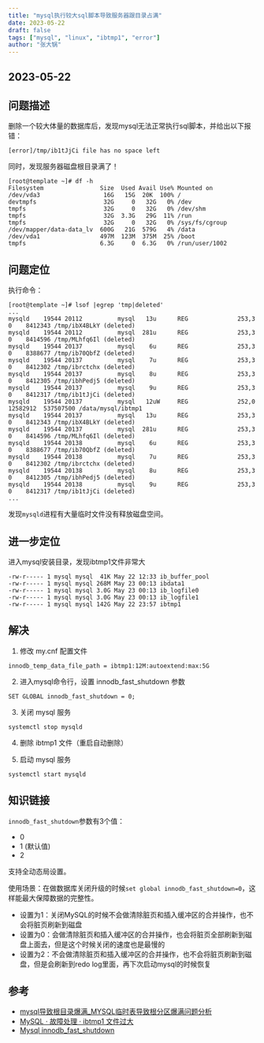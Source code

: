 ```yaml
---
title: "mysql执行较大sql脚本导致服务器跟目录占满"
date: 2023-05-22
draft: false
tags: ["mysql", "linux", "ibtmp1", "error"]
author: "张大锅"
---
```


## 2023-05-22

## 问题描述

删除一个较大体量的数据库后，发现mysql无法正常执行sql脚本，并给出以下报错：
``` shell
[error]/tmp/ib1tJjCi file has no space left
```
同时，发现服务器磁盘根目录满了！
``` shell
[root@template ~]# df -h
Filesystem                Size  Used Avail Use% Mounted on
/dev/vda3                  16G   15G  20K  100% /
devtmpfs                   32G     0   32G   0% /dev
tmpfs                      32G     0   32G   0% /dev/shm
tmpfs                      32G  3.3G   29G  11% /run
tmpfs                      32G     0   32G   0% /sys/fs/cgroup
/dev/mapper/data-data_lv  600G   21G  579G   4% /data
/dev/vda1                 497M  123M  375M  25% /boot
tmpfs                     6.3G     0  6.3G   0% /run/user/1002
```

## 问题定位

执行命令：
```shell
[root@template ~]# lsof |egrep 'tmp|deleted'
...
mysqld    19544 20112          mysql   13u      REG              253,3          0    8412343 /tmp/ibX4BLkY (deleted)
mysqld    19544 20112          mysql  281u      REG              253,3          0    8414596 /tmp/MLhfq6Il (deleted)
mysqld    19544 20137          mysql    6u      REG              253,3          0    8388677 /tmp/ib70QbfZ (deleted)
mysqld    19544 20137          mysql    7u      REG              253,3          0    8412302 /tmp/ibrctchx (deleted)
mysqld    19544 20137          mysql    8u      REG              253,3          0    8412305 /tmp/ibhPedj5 (deleted)
mysqld    19544 20137          mysql    9u      REG              253,3          0    8412317 /tmp/ib1tJjCi (deleted)
mysqld    19544 20137          mysql   12uW     REG              252,0   12582912  537507500 /data/mysql/ibtmp1
mysqld    19544 20137          mysql   13u      REG              253,3          0    8412343 /tmp/ibX4BLkY (deleted)
mysqld    19544 20137          mysql  281u      REG              253,3          0    8414596 /tmp/MLhfq6Il (deleted)
mysqld    19544 20138          mysql    6u      REG              253,3          0    8388677 /tmp/ib70QbfZ (deleted)
mysqld    19544 20138          mysql    7u      REG              253,3          0    8412302 /tmp/ibrctchx (deleted)
mysqld    19544 20138          mysql    8u      REG              253,3          0    8412305 /tmp/ibhPedj5 (deleted)
mysqld    19544 20138          mysql    9u      REG              253,3          0    8412317 /tmp/ib1tJjCi (deleted)
...
```
发现`mysqld`进程有大量临时文件没有释放磁盘空间。

## 进一步定位

进入mysql安装目录，发现ibtmp1文件非常大
```shell
-rw-r----- 1 mysql mysql  41K May 22 12:33 ib_buffer_pool
-rw-r----- 1 mysql mysql 268M May 23 00:13 ibdata1
-rw-r----- 1 mysql mysql 3.0G May 23 00:13 ib_logfile0
-rw-r----- 1 mysql mysql 3.0G May 23 00:13 ib_logfile1
-rw-r----- 1 mysql mysql 142G May 22 23:57 ibtmp1
```

## 解决

1. 修改 my.cnf 配置文件
```shell
innodb_temp_data_file_path = ibtmp1:12M:autoextend:max:5G
```

2. 进入mysql命令行，设置 innodb_fast_shutdown 参数
```shell
SET GLOBAL innodb_fast_shutdown = 0;
```

3. 关闭 mysql 服务
```shell
systemctl stop mysqld
```

4. 删除 ibtmp1 文件（重启自动删除）

5. 启动 mysql 服务
```shell
systemctl start mysqld
```

## 知识链接

`innodb_fast_shutdown`参数有3个值：
- 0
- 1 (默认值)
- 2

支持全动态局设置。

使用场景：在做数据库关闭升级的时候`set global innodb_fast_shutdown=0`，这样能最大保障数据的完整性。

- 设置为1：关闭MySQL的时候不会做清除脏页和插入缓冲区的合并操作，也不会将脏页刷新到磁盘
- 设置为0：会做清除脏页和插入缓冲区的合并操作，也会将脏页全部刷新到磁盘上面去，但是这个时候关闭的速度也是最慢的
- 设置为2：不会做清除脏页和插入缓冲区的合并操作，也不会将脏页刷新到磁盘，但是会刷新到redo log里面，再下次启动mysql的时候恢复


## 参考
- [mysql导致根目录爆满_MYSQL临时表导致根分区爆满问题分析](https://blog.csdn.net/weixin_30332165/article/details/113221115)
- [MySQL · 故障处理 · ibtmp1 文件过大](https://huiraoo.github.io/blog/2020/08/05/mysql-ibtmp1/)
- [Mysql innodb_fast_shutdown](https://www.cnblogs.com/Presley-lpc/p/9177081.html)
